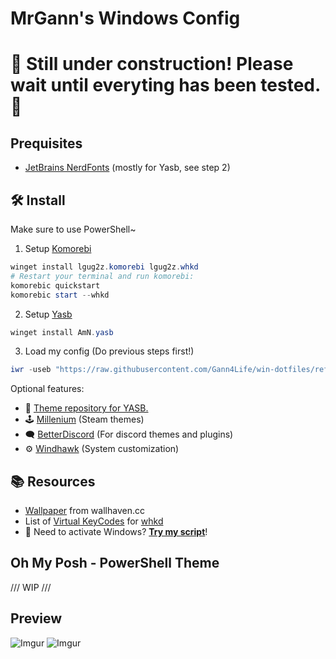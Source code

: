 # MrGann's Windows Config
# 🚧 Still under construction! Please wait until everyting has been tested. 🚧
## Prequisites
* [JetBrains NerdFonts](https://github.com/ryanoasis/nerd-fonts/releases/download/v3.2.1/JetBrainsMono.zip) (mostly for Yasb, see step 2)
## 🛠️ Install
Make sure to use PowerShell~
1. Setup [Komorebi](https://github.com/LGUG2Z/komorebi)
```powershell
winget install lgug2z.komorebi lgug2z.whkd
# Restart your terminal and run komorebi:
komorebic quickstart
komorebic start --whkd
```

2. Setup [Yasb](https://github.com/amnweb/yasb)
```powershell
winget install AmN.yasb
```

3. Load my config (Do previous steps first!)
```powershell
iwr -useb "https://raw.githubusercontent.com/Gann4Life/win-dotfiles/refs/heads/master/scripts/Install.ps1" | iex
```

Optional features:
* 🎨 [Theme repository for YASB.](https://github.com/amnweb/yasb-themes)
* 🕹️ [Millenium](https://github.com/SteamClientHomebrew/Millennium) (Steam themes)
* 🗨️ [BetterDiscord](https://betterdiscord.app/) (For discord themes and plugins)
* ⚙️ [Windhawk](https://windhawk.net/) (System customization)


## 📚 Resources
* [Wallpaper](https://whvn.cc/m3kqmy) from wallhaven.cc
* List of [Virtual KeyCodes](https://learn.microsoft.com/en-us/windows/win32/inputdev/virtual-key-codes) for [whkd](https://github.com/LGUG2Z/whkd)
* 🔑 Need to activate Windows? [**Try my script**](https://github.com/Gann4Life/win-dotfiles/tree/master/scripts/utils)!

## Oh My Posh - PowerShell Theme
/// WIP ///

## Preview
![Imgur](https://imgur.com/T29BNHJ.png)
![Imgur](https://imgur.com/67KSHII.gif)
